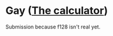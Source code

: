 # Gay ([The calculator](https://programming.in.th/tasks/codecube_076))

Submission because f128 isn't real yet.
